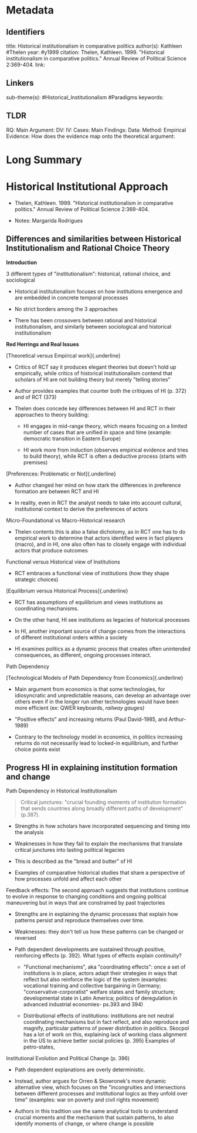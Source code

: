 

# Metadata
## Identifiers
title: Historical institutionalism in comparative politics
author(s):  Kathleen #Thelen
year: #y1999
citation: Thelen, Kathleen. 1999. "Historical institutionalism in comparative politics." Annual Review of Political Science 2:369-404.
link:

## Linkers

sub-theme(s): #Historical_Institutionalism #Paradigms
keywords:

## TLDR

RQ:
Main Argument:
DV:
IV:
Cases:
Main Findings:
Data:
Method:
Empirical Evidence: 
How does the evidence map onto the theoretical argument: 

# Long Summary


# Historical Institutional Approach 

-   Thelen, Kathleen. 1999. "Historical institutionalism in comparative
    politics." Annual Review of Political Science 2:369-404.

-   Notes: Margarida Rodrigues

## Differences and similarities between Historical Institutionalism and Rational Choice Theory

**Introduction**

3 different types of "institutionalism": historical, rational choice,
and sociological

-   Historical institutionalism focuses on how institutions emergence
    and are embedded in concrete temporal processes

-   No strict borders among the 3 approaches

-   There has been crossovers between rational and historical
    institutionalism, and similarly between sociological and historical
    institutionalism

**Red Herrings and Real Issues**

[Theoretical versus Empirical work]{.underline}

-   Critics of RCT say it produces elegant theories but doesn't hold up
    empirically, while critics of historical institutionalism contend
    that scholars of HI are not building theory but merely "telling
    stories"

-   Author provides examples that counter both the critiques of HI
    (p. 372) and of RCT (373)

-   Thelen does concede key differences between HI and RCT in their
    approaches to theory building:

    -   HI engages in mid-range theory, which means focusing on a
        limited number of cases that are unified in space and time
        (example: democratic transition in Eastern Europe)

    -   HI work more from induction (observes empirical evidence and
        tries to build theory), while RCT is often a deductive process
        (starts with premises)

[Preferences: Problematic or Not]{.underline}

-   Author changed her mind on how stark the differences in preference
    formation are between RCT and HI

-   In reality, even in RCT the analyst needs to take into account
    cultural, institutional context to derive the preferences of actors

Micro-Foundational vs Macro-Historical research

-   Thelen contents this is also a false dichotomy, as in RCT one has to
    do empirical work to determine that actors identified were in fact
    players (macro), and in HI, one also often has to closely engage
    with individual actors that produce outcomes

Functional versus Historical view of Institutions

-   RCT embraces a functional view of institutions (how they shape
    strategic choices)

[Equilibrium versus Historical Process]{.underline}

-   RCT has assumptions of equilibrium and views institutions as
    coordinating mechanisms.

-   On the other hand, HI see institutions as legacies of historical
    processes

-   In HI, another important source of change comes from the
    interactions of different institutional orders within a society

-   HI examines politics as a dynamic process that creates often
    unintended consequences, as different, ongoing processes interact.

Path Dependency

[Technological Models of Path Dependency from Economics]{.underline}

-   Main argument from economics is that some technologies, for
    idiosyncratic and unpredictable reasons, can develop an advantage
    over others even if in the longer run other technologies would have
    been more efficient (ex: QWER keyboards, *railway gauges)*

-   "Positive effects" and increasing returns (Paul David-1985, and
    Arthur-1989)

-   Contrary to the technology model in economics, in politics
    increasing returns do not necessarily lead to locked-in equilibrium,
    and further choice points exist

## Progress HI in explaining institution formation and change 

Path Dependency in Historical Institutionalism

> Critical junctures: "crucial founding moments of institution formation
> that sends countries along broadly different paths of development"
> (p.387).

-   Strengths in how scholars have incorporated sequencing and timing
    into the analysis

-   Weaknesses in how they fail to explain the mechanisms that translate
    critical junctures into lasting political legacies

-   This is described as the "bread and butter" of HI

-   Examples of comparative historical studies that share a perspective
    of how processes unfold and affect each other

Feedback effects: The second approach suggests that institutions
continue to evolve in response to changing conditions and ongoing
political maneuvering but in ways that are constrained by past
trajectories

-   Strengths are in explaining the dynamic processes that explain how
    patterns persist and reproduce themselves over time.

-   Weaknesses: they don't tell us how these patterns can be changed or
    reversed

<!-- -->

-   Path dependent developments are sustained through positive,
    reinforcing effects (p. 392). What types of effects explain
    continuity?

    -   "Functional mechanisms", aka "coordinating effects": once a set
        of institutions is in place, actors adapt their strategies in
        ways that reflect but also reinforce the logic of the system
        (examples: vocational training and collective bargaining in
        Germany; "conservative-corporatist" welfare states and family
        structure; developmental state in Latin America; politics of
        deregulation in advanced industrial economies- ps.393 and 394)

    -   Distributional effects of institutions: institutions are not
        neutral coordinating mechanisms but in fact reflect, and also
        reproduce and magnify, particular patterns of power distribution
        in politics. Skocpol has a lot of work on this, explaining lack
        of working class alignment in the US to achieve better social
        policies (p. 395) Examples of petro-states,

Institutional Evolution and Political Change (p. 396)

-   Path dependent explanations are overly deterministic.

-   Instead, author argues for Orren & Skowronek's more dynamic
    alternative view, which focuses on the "incongruities and
    intersections between different processes and institutional logics
    as they unfold over time" (examples: war on poverty and civil rights
    movement)

-   Authors in this tradition use the same analytical tools to
    understand crucial moments and the mechanism that sustain patterns,
    to also identify moments of change, or where change is possible
